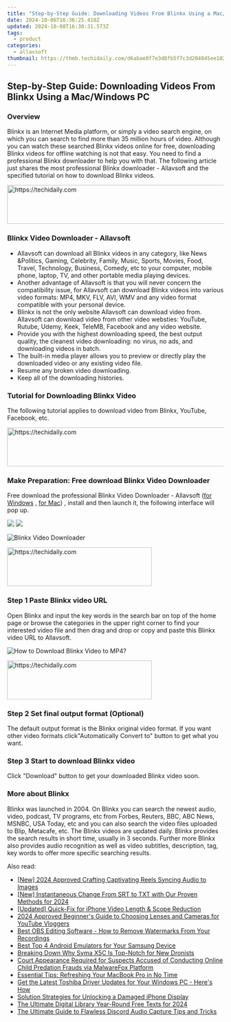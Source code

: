 ```yaml
---
title: "Step-by-Step Guide: Downloading Videos From Blinkx Using a Mac/Windows PC"
date: 2024-10-06T16:36:25.418Z
updated: 2024-10-08T16:38:31.573Z
tags:
  - product
categories:
  - allavsoft
thumbnail: https://thmb.techidaily.com/d6abae0f7e3d8fb5f7c3d204845ee10283f20e49e0d3d6312bf5d54b51961985.jpg
---
```


## Step-by-Step Guide: Downloading Videos From Blinkx Using a Mac/Windows PC

### Overview

Blinkx is an Internet Media platform, or simply a video search engine, on which you can search to find more than 35 million hours of video. Although you can watch these searched Blinkx videos online for free, downloading Blinkx videos for offline watching is not that easy. You need to find a professional Blinkx downloader to help you with that. The following article just shares the most professional Blinkx downloader - Allavsoft and the specified tutorial on how to download Blinkx videos.

<!-- affiliate ads begin -->
<a href="https://ursime.pxf.io/c/5597632/2136548/16384" target="_top" id="2136548">
  <img src="//a.impactradius-go.com/display-ad/16384-2136548" border="0" alt="https://techidaily.com" width="728" height="90"/>
</a>
<img height="0" width="0" src="https://ursime.pxf.io/i/5597632/2136548/16384" style="position:absolute;visibility:hidden;" border="0" />
<!-- affiliate ads end -->

### Blinkx Video Downloader - Allavsoft

* Allavsoft can download all Blinkx videos in any category, like News &Politics, Gaming, Celebrity, Family, Music, Sports, Movies, Food, Travel, Technology, Business, Comedy, etc to your computer, mobile phone, laptop, TV, and other portable media playing devices.
* Another advantage of Allavsoft is that you will never concern the compatibility issue, for Allavsoft can download Blinkx videos into various video formats: MP4, MKV, FLV, AVI, WMV and any video format compatible with your personal device.
* Blinkx is not the only website Allavsoft can download video from. Allavsoft can download video from other video websties: YouTube, Rutube, Udemy, Keek, TeleMB, Facebook and any video website.
* Provide you with the highest downloading speed, the best output quality, the cleanest video downloading: no virus, no ads, and downloading videos in batch.
* The built-in media player allows you to preview or directly play the downloaded video or any existing video file.
* Resume any broken video downloading.
* Keep all of the downloading histories.

### Tutorial for Downloading Blinkx Video

The following tutorial applies to download video from Blinkx, YouTube, Facebook, etc.

<!-- affiliate ads begin -->
<a href="https://aligracehair.sjv.io/c/5597632/1896532/19272" target="_top" id="1896532">
  <img src="//a.impactradius-go.com/display-ad/19272-1896532" border="0" alt="https://techidaily.com" width="728" height="90"/>
</a>
<img height="0" width="0" src="https://aligracehair.sjv.io/i/5597632/1896532/19272" style="position:absolute;visibility:hidden;" border="0" />
<!-- affiliate ads end -->

### Make Preparation: Free download Blinkx Video Downloader

Free download the professional Blinkx Video Downloader - Allavsoft ([for Windows](https://tools.techidaily.com/allavsoft/products/) , [for Mac](https://tools.techidaily.com/allavsoft/products/)) , install and then launch it, the following interface will pop up.

[![](https://www.allavsoft.com/how-to/../images/how-to/free-download-win.jpg)](https://tools.techidaily.com/allavsoft/products/) [![](https://www.allavsoft.com/how-to/../images/how-to/free-download-mac.jpg)](https://tools.techidaily.com/allavsoft/products/)

![Blinkx Video Downloader](https://www.allavsoft.com/how-to/../images/allavsoft/screen-shot-600.jpg)

<!-- affiliate ads begin -->
<a href="https://aligracehair.sjv.io/c/5597632/2135358/19272" target="_top" id="2135358">
  <img src="//a.impactradius-go.com/display-ad/19272-2135358" border="0" alt="https://techidaily.com" width="336" height="90"/>
</a>
<img height="0" width="0" src="https://aligracehair.sjv.io/i/5597632/2135358/19272" style="position:absolute;visibility:hidden;" border="0" />
<!-- affiliate ads end -->

### Step 1 Paste Blinkx video URL

Open Blinkx and input the key words in the search bar on top of the home page or browse the categories in the upper right corner to find your interested video file and then drag and drop or copy and paste this Blinkx video URL to Allavsoft.

![How to Download Blinkx Video to MP4?](https://www.allavsoft.com/how-to/../images/how-to/download-rtmp-video/download-rtmp-video.jpg)

<!-- affiliate ads begin -->
<a href="https://aligracehair.sjv.io/c/5597632/2135372/19272" target="_top" id="2135372">
  <img src="//a.impactradius-go.com/display-ad/19272-2135372" border="0" alt="https://techidaily.com" width="336" height="90"/>
</a>
<img height="0" width="0" src="https://aligracehair.sjv.io/i/5597632/2135372/19272" style="position:absolute;visibility:hidden;" border="0" />
<!-- affiliate ads end -->

### Step 2 Set final output format (Optional)

The default output format is the Blinkx original video format. If you want other video formats click"Automatically Convert to" button to get what you want.

### Step 3 Start to download Blinkx video

Click "Download" button to get your downloaded Blinkx video soon.

### More about Blinkx

Blinkx was launched in 2004\. On Blinkx you can search the newest audio, video, podcast, TV programs, etc from Forbes, Reuters, BBC, ABC News, MSNBC, USA Today, etc and you can also search the video files uploaded to Blip, Metacafe, etc. The Blinkx videos are updated daily. Blinkx provides the search results in short time, usually in 3 seconds. Further more Blinkx also provides audio recognition as well as video subtitles, description, tag, key words to offer more specific searching results.

<ins class="adsbygoogle"
     style="display:block"
     data-ad-format="autorelaxed"
     data-ad-client="ca-pub-7571918770474297"
     data-ad-slot="1223367746"></ins>

<ins class="adsbygoogle"
     style="display:block"
     data-ad-client="ca-pub-7571918770474297"
     data-ad-slot="8358498916"
     data-ad-format="auto"
     data-full-width-responsive="true"></ins>

<span class="atpl-alsoreadstyle">Also read:</span>
<div><ul>
<li><a href="https://instagram-video-files.techidaily.com/new-2024-approved-crafting-captivating-reels-syncing-audio-to-images/"><u>[New] 2024 Approved Crafting Captivating Reels Syncing Audio to Images</u></a></li>
<li><a href="https://vp-tips.techidaily.com/new-instantaneous-change-from-srt-to-txt-with-our-proven-methods-for-2024/"><u>[New] Instantaneous Change From SRT to TXT with Our Proven Methods for 2024</u></a></li>
<li><a href="https://extra-skills.techidaily.com/updated-quick-fix-for-iphone-video-length-and-scope-reduction/"><u>[Updated] Quick-Fix for iPhone Video Length & Scope Reduction</u></a></li>
<li><a href="https://youtube-clips.techidaily.com/2024-approved-beginners-guide-to-choosing-lenses-and-cameras-for-youtube-vloggers/"><u>2024 Approved Beginner's Guide to Choosing Lenses and Cameras for YouTube Vloggers</u></a></li>
<li><a href="https://tech-revival.techidaily.com/best-obs-editing-software-how-to-remove-watermarks-from-your-recordings/"><u>Best OBS Editing Software - How to Remove Watermarks From Your Recordings</u></a></li>
<li><a href="https://discover-bytes.techidaily.com/best-top-4-android-emulators-for-your-samsung-device/"><u>Best Top 4 Android Emulators for Your Samsung Device</u></a></li>
<li><a href="https://extra-information.techidaily.com/breaking-down-why-syma-x5c-is-top-notch-for-new-dronists/"><u>Breaking Down Why Syma X5C Is Top-Notch for New Dronists</u></a></li>
<li><a href="https://discover-bytes.techidaily.com/court-appearance-required-for-suspects-accused-of-conducting-online-child-predation-frauds-via-malwarefox-platform/"><u>Court Appearance Required for Suspects Accused of Conducting Online Child Predation Frauds via MalwareFox Platform</u></a></li>
<li><a href="https://techno-recovery.techidaily.com/essential-tips-refreshing-your-macbook-pro-in-no-time/"><u>Essential Tips: Refreshing Your MacBook Pro in No Time</u></a></li>
<li><a href="https://hardware-updates.techidaily.com/get-the-latest-toshiba-driver-updates-for-your-windows-pc-heres-how/"><u>Get the Latest Toshiba Driver Updates for Your Windows PC - Here's How</u></a></li>
<li><a href="https://discover-bytes.techidaily.com/solution-strategies-for-unlocking-a-damaged-iphone-display/"><u>Solution Strategies for Unlocking a Damaged iPhone Display</u></a></li>
<li><a href="https://some-approaches.techidaily.com/the-ultimate-digital-library-year-round-free-texts-for-2024/"><u>The Ultimate Digital Library Year-Round Free Texts for 2024</u></a></li>
<li><a href="https://discover-bytes.techidaily.com/the-ultimate-guide-to-flawless-discord-audio-capture-tips-and-tricks/"><u>The Ultimate Guide to Flawless Discord Audio Capture Tips and Tricks</u></a></li>
</ul></div>

